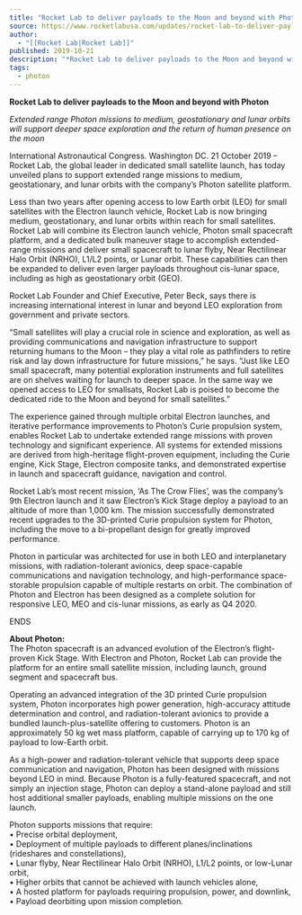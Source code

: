 ```yaml
---
title: "Rocket Lab to deliver payloads to the Moon and beyond with Photon "
source: https://www.rocketlabusa.com/updates/rocket-lab-to-deliver-payloads-to-the-moon-and-beyond-with-photon/
author:
  - "[[Rocket Lab|Rocket Lab]]"
published: 2019-10-21
description: "*Rocket Lab to deliver payloads to the Moon and beyond with Photon*"
tags:
  - photon
---
```

**Rocket Lab to deliver payloads to the Moon and beyond with Photon**

*Extended range Photon missions to medium, geostationary and lunar orbits will support deeper space exploration and the return of human presence on the moon*

International Astronautical Congress. Washington DC. 21 October 2019 – Rocket Lab, the global leader in dedicated small satellite launch, has today unveiled plans to support extended range missions to medium, geostationary, and lunar orbits with the company’s Photon satellite platform.

Less than two years after opening access to low Earth orbit (LEO) for small satellites with the Electron launch vehicle, Rocket Lab is now bringing medium, geostationary, and lunar orbits within reach for small satellites. Rocket Lab will combine its Electron launch vehicle, Photon small spacecraft platform, and a dedicated bulk maneuver stage to accomplish extended-range missions and deliver small spacecraft to lunar flyby, Near Rectilinear Halo Orbit (NRHO), L1/L2 points, or Lunar orbit. These capabilities can then be expanded to deliver even larger payloads throughout cis-lunar space, including as high as geostationary orbit (GEO).

Rocket Lab Founder and Chief Executive, Peter Beck, says there is increasing international interest in lunar and beyond LEO exploration from government and private sectors.

“Small satellites will play a crucial role in science and exploration, as well as providing communications and navigation infrastructure to support returning humans to the Moon – they play a vital role as pathfinders to retire risk and lay down infrastructure for future missions,” he says. “Just like LEO small spacecraft, many potential exploration instruments and full satellites are on shelves waiting for launch to deeper space. In the same way we opened access to LEO for smallsats, Rocket Lab is poised to become the dedicated ride to the Moon and beyond for small satellites.”

The experience gained through multiple orbital Electron launches, and iterative performance improvements to Photon’s Curie propulsion system, enables Rocket Lab to undertake extended range missions with proven technology and significant experience. All systems for extended missions are derived from high-heritage flight-proven equipment, including the Curie engine, Kick Stage, Electron composite tanks, and demonstrated expertise in launch and spacecraft guidance, navigation and control.

Rocket Lab’s most recent mission, ‘As The Crow Flies’, was the company’s 9th Electron launch and it saw Electron’s Kick Stage deploy a payload to an altitude of more than 1,000 km. The mission successfully demonstrated recent upgrades to the 3D-printed Curie propulsion system for Photon, including the move to a bi-propellant design for greatly improved performance.

Photon in particular was architected for use in both LEO and interplanetary missions, with radiation-tolerant avionics, deep space-capable communications and navigation technology, and high-performance space-storable propulsion capable of multiple restarts on orbit. The combination of Photon and Electron has been designed as a complete solution for responsive LEO, MEO and cis-lunar missions, as early as Q4 2020.

ENDS

**About Photon:**  
The Photon spacecraft is an advanced evolution of the Electron’s flight-proven Kick Stage. With Electron and Photon, Rocket Lab can provide the platform for an entire small satellite mission, including launch, ground segment and spacecraft bus.

Operating an advanced integration of the 3D printed Curie propulsion system, Photon incorporates high power generation, high-accuracy attitude determination and control, and radiation-tolerant avionics to provide a bundled launch-plus-satellite offering to customers. Photon is an approximately 50 kg wet mass platform, capable of carrying up to 170 kg of payload to low-Earth orbit.

As a high-power and radiation-tolerant vehicle that supports deep space communication and navigation, Photon has been designed with missions beyond LEO in mind. Because Photon is a fully-featured spacecraft, and not simply an injection stage, Photon can deploy a stand-alone payload and still host additional smaller payloads, enabling multiple missions on the one launch.

Photon supports missions that require:  
• Precise orbital deployment,  
• Deployment of multiple payloads to different planes/inclinations (rideshares and constellations),  
• Lunar flyby, Near Rectilinear Halo Orbit (NRHO), L1/L2 points, or low-Lunar orbit,  
• Higher orbits that cannot be achieved with launch vehicles alone,  
• A hosted platform for payloads requiring propulsion, power, and downlink,  
• Payload deorbiting upon mission completion.